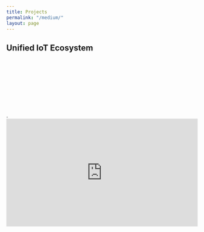 ```yaml
---
title: Projects
permalink: "/medium/"
layout: page
---
```


<!---
Use Iframely for generating iframe from medium posts:  Paste medium link on below page to get snippet, then paste here
https://iframely.com/
-->

<h2><b>Unified IoT Ecosystem</b></h2>
<div class="iframely-embed"><div class="iframely-responsive" style="height: 140px; padding-bottom: 0;"><a href="https://medium.com/@rasik.kane/unified-iot-ecosystem-539bb3a41d87" data-iframely-url="//cdn.iframe.ly/api/iframe?url=https%3A%2F%2Fmedium.com%2F%40rasik.kane%2Funified-iot-ecosystem-539bb3a41d87&amp;key=1adb255e094a1f611d8ba9e36d0007e9&amp;iframe=card-small"></a></div></div><script async src="//cdn.iframe.ly/embed.js" charset="utf-8"></script>
    .
<div style="left: 0; width: 100%; height: 0; position: relative; padding-bottom: 56.25%;"><iframe src="https://www.youtube.com/embed/kVgWxdBe9uk?rel=0" style="border: 0; top: 0; left: 0; width: 100%; height: 100%; position: absolute;" allowfullscreen scrolling="no" allow="encrypted-media; accelerometer; clipboard-write; gyroscope; picture-in-picture"></iframe></div>
